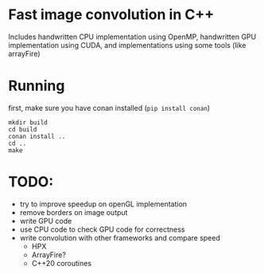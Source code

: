# Fast image convolution in C++
Includes handwritten CPU implementation using OpenMP, handwritten GPU
implementation using CUDA, and implementations using some tools (like
arrayFire)

# Running
first, make sure you have conan installed (`pip install conan`)

    mkdir build
    cd build
    conan install ..
    cd ..
    make

# TODO:
 - try to improve speedup on openGL implementation
 - remove borders on image output
 - write GPU code
 - use CPU code to check GPU code for correctness
 - write convolution with other frameworks and compare speed
   - HPX
   - ArrayFire?
   - C++20 coroutines

